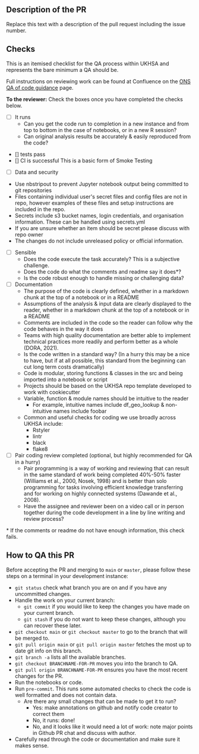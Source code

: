 ## Description of the PR

<!-- Add a description of your changes below this line -->
Replace this text with a description of the pull request including the issue number.

## Checks

This is an itemised checklist for the QA process within UKHSA and represents the bare minimum a QA should be. 

Full instructions on reviewing work can be found at Confluence on the [ONS QA of code guidance](https://best-practice-and-impact.github.io/qa-of-code-guidance/intro.html) page.

**To the reviewer:** Check the boxes once you have completed the checks below.

- [ ] It runs
  - Can you get the code run to completion in a new instance and from top to bottom in the case of notebooks, or in a new R session?
  - Can original analysis results be accurately & easily reproduced from the code?
- [] tests pass
- [] CI is successful
This is a basic form of Smoke Testing
- [ ]  Data and security
  - Use nbstripout to prevent Jupyter notebook output being committed to git repositories
  - Files containing individual user's secret files and config files are not in repo, however examples of these files and setup instructions are included in the repo.
  - Secrets include s3 bucket names, login credentials, and organisation information. These can be handled using secrets.yml
  - If you are unsure whether an item should be secret please discuss with repo owner
  - The changes do not include unreleased policy or official information.
- [ ] Sensible
  - Does the code execute the task accurately?  This is a subjective challenge.
  - Does the code do what the comments and readme say it does\*?
  - Is the code robust enough to handle missing or challenging data?
- [ ] Documentation
  - The purpose of the code is clearly defined, whether in a markdown chunk at the top of a notebook or in a README
  - Assumptions of the analysis & input data are clearly displayed to the reader, whether in a markdown chunk at the top of a notebook or in a README
  - Comments are included in the code so the reader can follow why the code behaves in the way it does
  - Teams with high quality documentation are better able to implement technical practices more readily and perform better as a whole (DORA, 2021).
  - Is the code written in a standard way? (In a hurry this may be a nice to have, but if at all possible, this standard from the beginning can cut long term costs dramatically)
  - Code is modular, storing functions & classes in the src  and being imported into a notebook or script
  - Projects should be based on the UKHSA repo template developed to work with cookiecutter
  - Variable, function & module names should be intuitive to the reader
    - For example, intuitive names include df_geo_lookup   & non-intuitive names include foobar
  - Common and useful checks for coding we use broadly across UKHSA include:
    - Rstyler
    - lintr
    - black
    - flake8
- [ ] Pair coding review completed (optional, but highly recommended for QA in a hurry)
  - Pair programming is a way of working and reviewing that can result in the same standard of work being completed 40%-50% faster (Williams et al., 2000, Nosek, 1998) and is better than solo programming for tasks involving efficient knowledge transferring and for working on highly connected systems (Dawande et al., 2008).
  - Have the assignee and reviewer been on a video call or in person together during the code development in a line by line writing and review process?

\* If the comments or readme do not have enough information, this check fails.

## How to QA this PR

Before accepting the PR and merging to `main` or `master`, please follow these steps on a terminal in your development instance:

- `git status` check what branch you are on and if you have any uncommitted changes.
- Handle the work on your current branch:
  - `git commit` if you would like to keep the changes you have made on your current branch.
  - `git stash` if you do not want to keep these changes, although you can recover these later.
- `git checkout main` or `git checkout master` to go to the branch that will be merged to.
- `git pull origin main` or `git pull origin master` fetches the most up to date git info on this branch.
- `git branch -a` lists all the available branches.
- `git checkout BRANCHNAME-FOR-PR`  moves you into the branch to QA.
- `git pull origin BRANCHNAME-FOR-PR` ensures you have the most recent changes for the PR.
- Run the notebooks or code.
- Run `pre-commit`. This runs some automated checks to check the code is well formatted and does not contain data.
  - Are there any small changes that can be made to get it to run?
    - Yes: make annotations on github and notify code creator to correct them
    - No, it runs: done!
    - No, and it looks like it would need a lot of work: note major points in Github PR chat and discuss with author.
- Carefully read through the code or documentation and make sure it makes sense.
